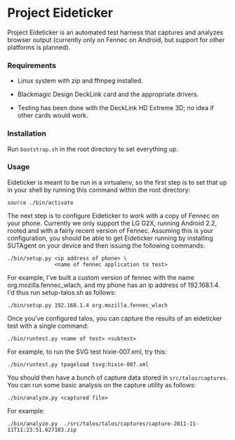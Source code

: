 Project Eideticker
==================

Project Eideticker is an automated test harness that captures and analyzes
browser output (currently only on Fennec on Android, but support for other
platforms is planned).

### Requirements

* Linux system with zip and ffmpeg installed.

* Blackmagic Design DeckLink card and the appropriate drivers.

 * Testing has been done with the DeckLink HD Extreme 3D; no idea if other
   cards would work.


### Installation

Run `bootstrap.sh` in the root directory to set everything up.

### Usage

Eideticker is meant to be run in a virtualenv, so the first step is to set
that up in your shell by running this command within the root directory:

    source ./bin/activate

The next step is to configure Eideticker to work with a copy of Fennec on
your phone. Currently we only support the LG G2X, running Android 2.2,
rooted and with a fairly recent version of Fennec. Assuming this is your
configuration, you should be able to get Eideticker running by installing
SUTAgent on your device and then issuing the following commands:

    ./bin/setup.py <ip address of phone> \
                   <name of fennec application to test>

For example, I've built a custom version of fennec with the name
org.mozilla.fennec_wlach, and my phone has an ip address of 192.168.1.4.
I'd thus run setup-talos.sh as follows:

    ./bin/setup.py 192.168.1.4 org.mozilla.fennec_wlach

Once you've configured talos, you can capture the results of an eideticker
test with a single command:

    ./bin/runtest.py <name of test> <subtest>

For example, to run the SVG test hixie-007.xml, try this:

    ./bin/runtest.py tpageload tsvg:hixie-007.xml

You should then have a bunch of capture data stored in `src/talos/captures`.
You can run some basic analysis on the capture utility as follows:

    ./bin/analyze.py <captured file>

For example:

    ./bin/analyze.py  ./src/talos/talos/captures/capture-2011-11-11T11:23:51.627183.zip

